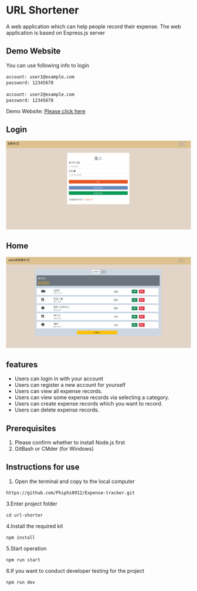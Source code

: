 # URL Shortener
A web application which can help people record their expense. The web application is based on Express.js server

## Demo Website
You can use following info to login
```
account: user1@example.com
password: 12345678

account: user2@example.com
password: 12345678
```
Demo Website: [Please click here](https://radiant-scrubland-82389.herokuapp.com/users/login)

## Login
![Homepage](/public/pictures/login.PNG)
## Home
![Homepage](/public/pictures/home.PNG)

## features
- Users can login in with your account
- Users can register a new account for yourself
- Users can view all expense records.
- Users can view some expense records via selecting a category.
- Users can create expense records which you want to record.
- Users can delete expense records.

## Prerequisites
1. Please confirm whether to install Node.js first
2. GitBash or CMder (for Windows)

## Instructions for use
1. Open the terminal and copy to the local computer
```
https://github.com/Phiphi0912/Expense-tracker.git
```
3.Enter project folder
```
cd url-shorter
```
4.Install the required kit
```
npm install
```
5.Start operation
```
npm run start
```
6.If you want to conduct developer testing for the project
```
npm run dev
```